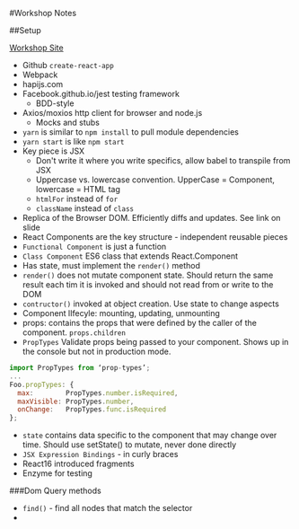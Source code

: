 #Workshop Notes

##Setup

[Workshop Site](https://react-training.objectpartners.com/)

* Github `create-react-app`
* Webpack
* hapijs.com
* Facebook.github.io/jest testing framework
    * BDD-style
* Axios/moxios http client for browser and node.js
    * Mocks and stubs
* `yarn` is similar to `npm install` to pull module dependencies
* `yarn start` is like `npm start`
* Key piece is JSX
  * Don't write it where you write specifics, allow babel to transpile from JSX
  * Uppercase vs. lowercase convention. UpperCase = Component, lowercase = HTML tag
  * `htmlFor` instead of `for`
  * `className` instead of `class`
* Replica of the Browser DOM. Efficiently diffs and updates. See link on slide
* React Components are the key structure - independent reusable pieces
* `Functional Component` is just a function
* `Class Component` ES6 class that extends React.Component
* Has state, must implement the `render()` method
* `render()` does not mutate component state. Should return the same result each tim it is invoked and should not read from or write to the DOM
* `contructor()` invoked at object creation. Use state to change aspects
* Component lIfecyle: mounting, updating, unmounting
* props: contains the props that were defined by the caller of the component. `props.children`
* `PropTypes` Validate props being passed to your component. Shows up in the console but not in production mode.
```javascript
import PropTypes from ‘prop-types’;
...
Foo.propTypes: {
  max:        PropTypes.number.isRequired,
  maxVisible: PropTypes.number,
  onChange:   PropTypes.func.isRequired
};
```
* `state` contains data specific to the component that may change over time. Should use setState() to mutate, never done directly
*  `JSX Expression Bindings` - in curly braces
* React16 introduced fragments
* Enzyme for testing

###Dom Query methods
* `find()` - find all nodes that match the selector
* 
